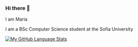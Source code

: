 ### Hi there 👋

<!--
**theultimatewitch/theultimatewitch** is a ✨ _special_ ✨ repository because its `README.md` (this file) appears on your GitHub profile.

Here are some ideas to get you started:

- 🔭 I’m currently working on ...
- 🌱 I’m currently learning ...
- 👯 I’m looking to collaborate on ...
- 🤔 I’m looking for help with ...
- 💬 Ask me about ...
- 📫 How to reach me: ...
- 😄 Pronouns: ...
- ⚡ Fun fact: ...
-->
I am Maria

I am a BSc Computer Science student at the Sofia University


[![My GitHub Language Stats](https://github-readme-stats.vercel.app/api/top-langs/?username=theultimatewitch&langs_count=5&theme=tokyonight)]()
